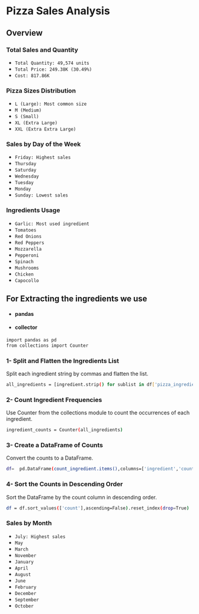 # Pizza Sales Analysis

## Overview

### Total Sales and Quantity

- `Total Quantity: 49,574 units`
- `Total Price: 249.38K (30.49%)`
- `Cost: 817.86K`

### Pizza Sizes Distribution

- `L (Large): Most common size`
- `M (Medium)`
- `S (Small)`
- `XL (Extra Large)`
- `XXL (Extra Extra Large)`

### Sales by Day of the Week

- `Friday: Highest sales`
- `Thursday`
- `Saturday`
- `Wednesday`
- `Tuesday`
- `Monday`
- `Sunday: Lowest sales`

### Ingredients Usage

- `Garlic: Most used ingredient`
- `Tomatoes`
- `Red Onions`
- `Red Peppers`
- `Mozzarella`
- `Pepperoni`
- `Spinach`
- `Mushrooms`
- `Chicken`
- `Capocollo`

## For Extracting the ingredients we use 
- #### pandas
- #### collector
```bash
import pandas as pd
from collections import Counter
```
### 1- Split and Flatten the Ingredients List
Split each ingredient string by commas and flatten the list.
```bash
all_ingredients = [ingredient.strip() for sublist in df['pizza_ingredients'].str.split(',') for ingredient in sublist]
```
### 2- Count Ingredient Frequencies
Use Counter from the collections module to count the occurrences of each ingredient.
```bash
ingredient_counts = Counter(all_ingredients)
```
### 3- Create a DataFrame of Counts
Convert the counts to a DataFrame.
```bash
df=  pd.DataFrame(count_ingredient.items(),columns=['ingredient','count'])
```
### 4- Sort the Counts in Descending Order
Sort the DataFrame by the count column in descending order.
```bash
df = df.sort_values(['count'],ascending=False).reset_index(drop=True)
```

### Sales by Month

- `July: Highest sales`
- `May`
- `March`
- `November`
- `January`
- `April`
- `August`
- `June`
- `February`
- `December`
- `September`
- `October`
